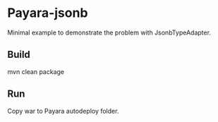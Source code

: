 # Payara-jsonb

Minimal example to demonstrate the problem with JsonbTypeAdapter.

## Build

mvn clean package

## Run

Copy war to Payara autodeploy folder.
